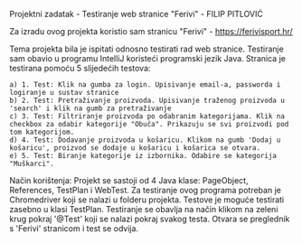 Projektni zadatak - Testiranje web stranice "Ferivi" - FILIP PITLOVIĆ

Za izradu ovog projekta koristio sam stranicu "Ferivi" - https://ferivisport.hr/

Tema projekta bila je ispitati odnosno testirati rad web stranice. Testiranje sam obavio u programu IntelliJ koristeći programski jezik Java. 
Stranica je testirana pomoću 5 slijedećih testova:

	a) 1. Test: Klik na gumba za login. Upisivanje email-a, passworda i logiranje u sustav stranice
	b) 2. Test: Pretraživanje proizvoda. Upisivanje traženog proizvoda u 'search' i klik na gumb za pretraživanje
	c) 3. Test: Filtriranje proizvoda po odabranim kategorijama. Klik na checkbox za odabir kategorije "Obuča". Prikazuju se svi proizvodi pod tom kategorijom.
	d) 4. Test: Dodavanje proizvoda u košaricu. Klikom na gumb 'Dodaj u košaricu', proizvod se dodaje u košaricu i košarica se otvara.
	e) 5. Test: Biranje kategorije iz izbornika. Odabire se kategorija "Muškarci".

Način korištenja:
Projekt se sastoji od 4 Java klase: PageObject, References, TestPlan i WebTest.
Za testiranje ovog programa potreban je Chromedriver koji se nalazi u folderu projekta.
Testove je moguće testirati zasebno u klasi TestPlan. Testiranje se obavlja na način klikom na zeleni krug pokraj '@Test' koji se nalazi pokraj svakog testa.
Otvara se preglednik s 'Ferivi' stranicom i test se odvija. 
